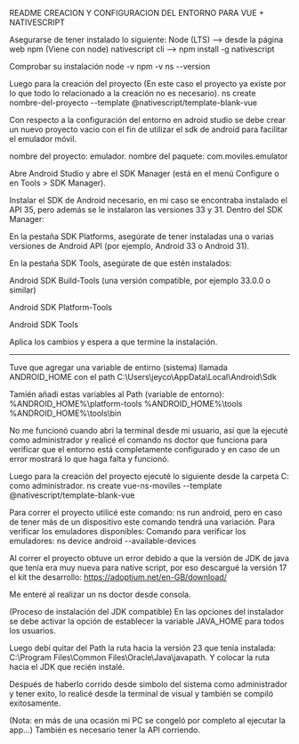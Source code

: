 README CREACION Y CONFIGURACION DEL ENTORNO PARA VUE + NATIVESCRIPT

Asegurarse de tener instalado lo siguiente:
Node (LTS) --> desde la página web
npm    (Viene con node)
nativescript cli --> npm install -g nativescript

Comprobar su instalación
node -v
npm -v
ns --version


Luego para la creación del proyecto (En este caso el proyecto ya existe por lo que todo lo relacionado a la creación no es necesario).
ns create nombre-del-proyecto --template @nativescript/template-blank-vue

Con respecto a la configuración del entorno en adroid studio se debe crear un nuevo proyecto vacio con el fin de utilizar el sdk de android para facilitar el emulador móvil.

nombre del proyecto: emulador.
nombre del paquete: com.moviles.emulator

Abre Android Studio y abre el SDK Manager (está en el menú Configure o en Tools > SDK Manager).

Instalar el SDK de Android necesario, en mi caso se encontraba instalado el API 35, pero además se le instalaron las versiones 33 y 31.
Dentro del SDK Manager:

En la pestaña SDK Platforms, asegúrate de tener instaladas una o varias versiones de Android API (por ejemplo, Android 33 o Android 31).

En la pestaña SDK Tools, asegúrate de que estén instalados:

Android SDK Build-Tools (una versión compatible, por ejemplo 33.0.0 o similar)

Android SDK Platform-Tools

Android SDK Tools

Aplica los cambios y espera a que termine la instalación.

- - - - - - - - - - - - - - - - - - - - - - - 

Tuve que agregar una variable de entirno (sistema) llamada ANDROID_HOME con el path C:\Users\jeyco\AppData\Local\Android\Sdk

 Tamién añadi estas variables al Path (variable de entorno):
%ANDROID_HOME%\platform-tools
%ANDROID_HOME%\tools
%ANDROID_HOME%\tools\bin

No me funcionó cuando abri la terminal desde mi usuario, así que la ejecuté como administrador y realicé el comando ns doctor que funciona para verificar que el entorno está completamente configurado y en caso de un error mostrará lo que haga falta y funcionó.

Luego para la creación del proyecto ejecuté lo siguiente desde la carpeta C: como administrador. ns create vue-ns-moviles --template @nativescript/template-blank-vue

Para correr el proyecto utilicé este comando: ns run android, pero en caso de tener más de un dispositivo este comando tendrá una variación. Para verificar los emuladores disponibles:
Comando para verificar los emuladores: ns device android --available-devices

Al correr el proyecto obtuve un error debido a que la versión de JDK de java que tenía era muy nueva para native script, por eso descargué la versión 17 el kit the desarrollo: https://adoptium.net/en-GB/download/

Me enteré al realizar un ns doctor desde consola.

(Proceso de instalación del JDK compatible)
En las opciones del instalador se debe activar la opción de establecer la variable JAVA_HOME para todos los usuarios.

Luego debí quitar del Path la ruta hacia la versión 23 que tenía instalada: C:\Program Files\Common Files\Oracle\Java\javapath. Y colocar la ruta hacia el JDK que recién instalé.

Después de haberlo corrido desde simbolo del sistema como administrador y tener exito, lo realicé desde la terminal de visual y también se compiló exitosamente.

(Nota: en más de una ocasión mi PC se congeló por completo al ejecutar la app...) También es necesario tener la API corriendo.
